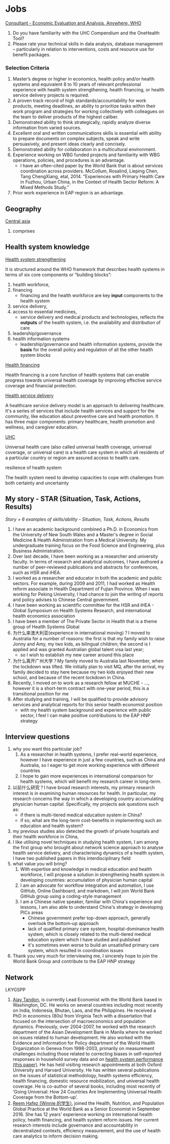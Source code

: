 # Jobs

[Consultant - Economic Evaluation and Analysis, Anywhere, WHO](https://unjobs.org/vacancies/1655745977591)
1. Do you have familiarity with the UHC Compendium and the OneHealth Tool?
1. Please rate your technical skills in data analysis, database management – particularly in relation to interventions, costs and resource use for benefit packages.    



### Selection Criteria

1. Master’s degree or higher in economics, health policy and/or health systems and equivalent 8 to 10 years of relevant professional experience with health system strengthening, health financing, or health service delivery projects is required.
1. A proven track record of high standards/accountability for work products, meeting deadlines, an ability to prioritize tasks within their work program and strategies for working collectively with colleagues on the team to deliver products of the highest caliber.
1. Demonstrated ability to think strategically, rapidly analyze diverse information from varied sources.
1. Excellent oral and written communications skills is essential with ability to prepare documents on complex subjects, speak and write persuasively, and present ideas clearly and concisely.
1. Demonstrated ability for collaboration in a multicultural environment.
1. Experience working on WBG funded projects and familiarity with WBG operations, policies, and procedures is an advantage.
    - I have an often-cited paper by the World Bank that is about services coordination across providers. McCollum, Rosalind, Lieping Chen, Tang ChengXiang, etal, 2014. “Experiences with Primary Health Care in Fuzhou, Urban China, in the Context of Health Sector Reform: A Mixed Methods Study.” 
1. Prior work experience in EAP region is an advantage.


## Geography

[Central asia](https://www.worldbank.org/en/region/eap)

1. comprises 

## Health system knowledge

[Health system strengthening](https://en.wikipedia.org/wiki/Health_systems_strengthening)

It is structured around the WHO framework that describes health systems in terms of six core components or “building blocks”: 

1. health workforce, 
1. financing 
    - financing and the health workforce are key **input** components to the health system 
1. service delivery, 
1. access to essential medicines, 
    - service delivery and medical products and technologies, reflects the **outputs** of the health system, i.e. the availability and distribution of care
1. leadership/governance 
1. health information systems
    - leadership/governance and health information systems, provide the **basis** for the overall policy and regulation of all the other health system blocks

[Health financing](https://www.who.int/health-topics/health-financing#tab=tab_1)

Health financing is a core function of health systems that can enable progress towards universal health coverage by improving effective service coverage and financial protection. 

[Health service delivery](https://www.euro.who.int/en/health-topics/Health-systems/health-services-delivery)

A healthcare service delivery model is an approach to delivering healthcare. It's a series of services that include health services and support for the community, like education about preventive care and health promotion.
It has three major components: primary healthcare, health promotion and wellness, and caregiver education.

[UHC](https://en.wikipedia.org/wiki/Universal_health_care)

Universal health care (also called universal health coverage, universal coverage, or universal care) is a health care system in which all residents of a particular country or region are assured access to health care.

resilience of health system

The health system need to develop capacities to cope with challenges from both certainty and uncertainty


## My story - STAR (Situation, Task, Actions, Results)

*Story + 6 examples of skills/ability - Situation, Task, Actions, Results*

1. I have an academic background combined a Ph.D. in Economics from the University of New South Wales and a Master's degree in Social Medicine & Health Administration from a Medical University. My undergraduate training focus on the Food Science and Engineering, plus Business Administration. 
1. Over last decade, I have been working as a researcher and university faculty. In terms of research and analytical outcomes, I have authored a number of peer-reviewed publications and abstracts for conferences, such as HSR and iHEA. 
1. I worked as a researcher and educator in both the academic and public sectors. For example, during 2009 and 2011, I had worked as Health reform associate in Health Department of Fujian Province. When I was working for Peking University, I had chance to join the writing of reports and policy advises to Chinese Central government. 
1. I have been working as scientific committee for the HSR and iHEA - Global Symposium on Health Systems Research, and international health economics association 
1. I have been a member of The Private Sector in Health that is a theme group of Health Systems Global
1. 为什么来澳大利亚(experience in international moving)？I moved to Australia for a number of reasons: the first is that my family wish to raise Jonny and Amy, my two kids, as bilingual children; the second is I applied and was granted Australian global talent visa last year; 
    - so I wish to establish my new career around this place
1. 为什么离开广州大学？My family moved to Australia last November, when the lockdown was lifted. We initially plan to visit MQ, after the arrival, my family decided to stay here because my two kids enjoyed their new school, and because of the recent lockdown in China. 
1. Recently, I moved on to work as a research fellow at MUCHE - ..., however it is a short-term contract with one-year period, this is a transitional position for me
1. After studying and training, I will be qualified to provide advisory services and analytical reports for this senior health economist position 
    - with my health system background and experience with public sector, I feel I can make positive contributions to the EAP HNP strategy 


## Interview questions

1. why you want this particular job? 
    1. As a researcher in health systems, I prefer real-world experience, however I have experience in just a few countries, such as China and Australia, so I eager to get more working experience with different countries 
    1. I hope to gain more experiences in international comparison for health systems, which will benefit my research career in long-term.
1. 以前什么研究？I have broad research interests, my primary research interest is in examining human resources for health. In particular, my research concerns the way in which a developing country accumulating physician human capital. Specifically, my projects ask questions such as: 
    - if there is multi-tiered medical education system in China?
    - if so, what are the long-term cost-benefits in implementing such an education and health system?
1. my previous studies also detected the growth of private hospitals and their health workforce in China, 
1. I like utilising novel techniques in studying health system, I am among the first group who brought about network science approach to analyse health service delivery, and characterising dynamics of a health system, I have two published papers in this interdisciplinary field
1. what value you will bring?
    1. With expertise and knowledge in medical education and health workforce, I will propose a solution in strengthening health system in developing countries: accumulation of physician human capital  
    1. I am an advocate for workflow integration and automation, I use GitHub, Online Dashboard, and markdown, I will join World Bank GitHub group using a coding-style management 
    1. I am a Chinese native speaker, familiar with China's experience and lessons, I am also able to understand China's strategy in developing PICs areas
        - Chinese government prefer top-down approach, generally overlook the bottom-up approach
        - lack of qualified primary care system, hospital-dominance health system, which is closely related to the multi-tiered medical education system which I have studied and published 
        - it's sometimes even worse to build an unsatisfied primary care system, which resulted in coordination issues
1. Thank you very much for interviewing me, I sincerely hope to join the World Bank Group and contribute to the EAP HNP strategy 

## Network

LKYGSPP

1. [Ajay Tandon](https://blogs.worldbank.org/team/ajay-tandon), is currently Lead Economist with the World Bank based in Washington, DC. He works on several countries including most recently on India, Indonesia, Bhutan, Laos, and the Philippines. He received a PhD in economics (80s) from Virginia Tech with a dissertation that focused on the intersection of macroeconomics and population dynamics. Previously, over 2004-2007, he worked with the research department of the Asian Development Bank in Manila where he worked on issues related to human development. He also worked with the Evidence and Information for Policy department of the World Health Organization in Geneva from 1998-2003, primarily on measurement challenges including those related to correcting biases in self-reported responses in household survey data and on [health system performance (this paper)](https://pages.stern.nyu.edu/~wgreene/Statistics/WHO-COMP-Study-30.pdf). He has held visiting research appointments at both Oxford University and Harvard University. He has written several publications on the issues of statistical methodology, health systems efficiency, health financing, domestic resource mobilization, and universal health coverage. He is co-author of several books, including most recently of ‘Going Universal: How 24 Countries Are Implementing Universal Health Coverage from the Bottom-up’.
1. [Reem Hafez (Winnie 的学生)](https://blogs.worldbank.org/team/reem-hafez), joined the Health, Nutrition, and Population Global Practice at the World Bank as a Senior Economist in September 2016. She has 12 years’ experience working on international health policy, health financing, and health system reform issues. Her current research interests include governance and accountability in decentralized contexts, efficiency measurement, and the use of health care analytics to inform decision making. 
